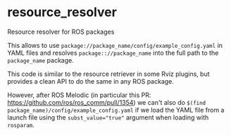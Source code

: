 # resource_resolver
Resource resolver for ROS packages

This allows to use `package://package_name/config/example_config.yaml` in YAML files and resolves `package:://package_name` into the full path to the `package_name` package.

This code is similar to the resource retriever in some Rviz plugins, but provides a clean API to do the same in any ROS package.

However, after ROS Melodic (in particular this PR: https://github.com/ros/ros_comm/pull/1354) we can't also do `$(find package_name)/config/example_config.yaml` if we load the YAML file from a launch file using the `subst_value="true"` argument when loading with `rosparam`.
